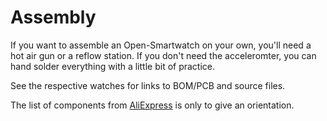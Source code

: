 # Assembly

If you want to assemble an Open-Smartwatch on your own, you'll need a hot air gun or a reflow station.
If you don't need the acceleromter, you can hand solder everything with a little bit of practice.

See the respective watches for links to BOM/PCB and source files.

The list of components from [AliExpress](2_aliexpress.md) is only to give an orientation.
